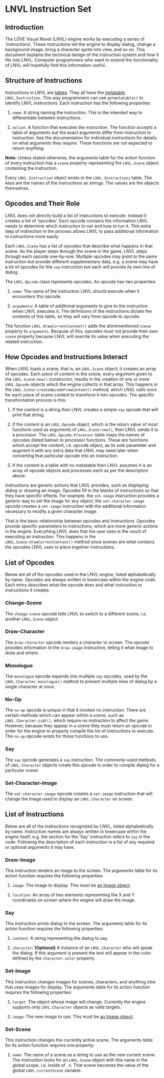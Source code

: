 LNVL Instruction Set
====================



Introduction
------------

The LÖVE Visual Novel (LNVL) engine works by executing a series of
‘instructions’.  These instructions tell the engine to display dialog,
change a background image, bring a character sprite into view, and so
on.  This document explains the technical design of the instruction
system and how it fits into LNVL.  Computer programmers who want to
extend the functionality of LNVL will hopefully find this information
useful.


Structure of Instructions
-------------------------

Instructions in LNVL are [tables][1].  They all have the
[metatable][2] `LNVL.Instruction`.  This way programmers can use
`getmetatable()` to identify LNVL instructions.  Each instruction has
the following properties:

1. `name`: A string naming the instruction.  This is the intended way
to differentiate between instructions.

2. `action`: A function that executes the instruction.  The function
accepts a table of arguments but the exact arguments differ from
instruction to instruction.  See the documentation for individual
instructions for details on what arguments they require.  These
functions are not expected to return anything.

**Note:** Unless stated otherwise, the arguments table for the action
function of every instruction has a `scene` property representing the
`LNVL.Scene` object containing the instruction.

Every `LNVL.Instruction` object exists in the `LNVL.Instructions`
table.  The keys are the names of the instructions as strings.  The
values are the objects themselves.


Opcodes and Their Role
----------------------

LNVL does not *directly* build a list of instructions to execute.
Instead it creates a list of ‘opcodes’.  Each opcode contains the
information LNVL needs to determine which instruction to run and how
to run it.  This extra step of indirection in the process allows LNVL
to pass additional information to instructions more easily.

Each `LNVL.Scene` has a list of opcodes that describe what happens in
that scene.  As the player steps through the scene in the game, LNVL
steps through each opcode one-by-one.  Multiple opcodes may point to
the same instruction but provide different supplementary data, e.g. a
scene may have a lot of opcodes for the `say` instruction but each
will provide its own line of dialog.

The `LNVL.Opcode` class represents opcodes.  An opcode has two
properties:

1. `name`: The name of the instruction LNVL should execute when
it encounters this opcode.

2. `arguments`: A table of additional arguments to give to the
instruction when LNVL executes it.  The definitions of the
instructions dictate the contents of this table, so they will vary
from opcode to opcode.

The function `LNVL.drawCurrentContent()` adds the aforementioned
`scene` property to `arguments`.  Because of this, opcodes *must not*
provide their own `scene` property because LNVL will overrite its
value when executing the related instruction.


How Opcodes and Instructions Interact
-------------------------------------

When LNVL loads a scene, that is, an `LNVL.Scene` object, it creates
an array of opcodes.  Each piece of content in the scene, every
argument given to the `LNVL.Scene:new()` constructor, results in the
creation of one or more `LNVL.Opcode` objects which the engine
collects in that array.  This happens in the
`LNVL.Scene:createOpcodeFromContent()` method, which LNVL calls once
for each piece of scene content to transform it into opcodes.  The
specific transformation process is this:

1. If the content is a string then LNVL creates a simple `say` opcode
that will print that string.

2. If the content is an `LNVL.Opcode` object, which is the return
value of most functions used as arguments of `LNVL.Scene:new()`, then
LNVL sends it to a *processor.*  The `LNVL.Opcode.Processor` table
maps the names of opcodes (listed below) to processor functions.
These are functions which accept the content, i.e. opcode object, as
its sole parameter and augment it with any extra data that LNVL may
need later when converting that particular opcode into an
instruction.

3. If the content is a table with no metatable then LNVL assumes it is
an array of opcode objects and processes each as per the description
above.

Instructions are generic actions that LNVL provides, such as
displaying dialog or drawing an image.  Opcodes fill in the blanks of
instructions so that they have specific effects.  For example, the
`set-image` instruction provides a generic way to set the image for
any object; the `set-character-image` opcode creates a `set-image`
instruction with the additional information necessary to modify a
given character image.

That is the basic relationship between opcodes and instructions.
Opcodes provide specific parameters to instructions, which are more
generic actions in the engine.  Everything LNVL does that the user
sees is the result of executing an instruction.  This happens in the
`LNVL.Scene:drawCurrentContent()` method since scenes are what
contains the opcodes LNVL uses to piece together instructions.


List of Opcodes
---------------

Below are all of the opcodes used in the LNVL engine, listed
alphabetically by name.  Opcodes are always written in lowercase
within the engine code.  Each entry describes what the opcode does and
what instruction or instructions it creates.

### Change-Scene ###

The `change-scene` opcode tells LNVL to switch to a different scene,
i.e. another `LNVL.Scene` object.

### Draw-Character ###

The `draw-character` opcode renders a character to screen.  The opcode
provides information to the `draw-image` instruction, telling it what
image to draw and where.

### Monologue ###

The `monologue` opcode expands into multiple `say` opcodes, used by
the `LNVL.Character:monologue()` method to present multiple lines of
dialog by a single character at once.

### No-Op ###

The `no-op` opcode is unique in that it invokes no instruction.
There are certain methods which can appear within a scene, such as
`LNVL.Character:isAt()`, which require no instruction to affect the
game.  However, because they appear in a scene they must return an
opcode in order for the engine to properly compile the list of
instructions to execute.  The `no-op` opcode exists for those
functions to use.

### Say ###

The `say` opcode generates a `say` instruction.  The commonly-used
methods of `LNVL.Character` objects create this opcode in order to
compile dialog for a particular scene.

### Set-Character-Image ###

The `set-character-image` opcode creates a `set-image` instruction
that will change the image used to display an `LNVL.Character` on
screen.


List of Instructions
--------------------

Below are all of the instructions recognized by LNVL, listed
alphabetically by name.  Instruction names are always written in
lowercase within the engine itself; e.g. the section for the ‘Say’
instruction refers to `say` in the code.  Following the description of
each instruction is a list of any required or optional arguments it
may have.

### Draw-Image ###

This instruction renders an image to the screen.  The arguments table
for its action function requires the following properties:

1. `image`: The image to display.  This must be [an Image object][3].

2. `location`: An array of two elements representing the X and Y
coordinates on screen where the engine will draw the image.

### Say ###

This instruction prints dialog to the screen.  The arguments table for
its action function requires the following properties:

1. `content`: A string representing the dialog to say.

2. `character`: **(Optional)** A instance of an `LNVL.Character` who
will speak the dialog.  If this argument is present the text will
appear in the color defined by the `character.color` property.

### Set-Image ###

This instruction changes images for scenes, characters, and anything
else that uses images for display.  The arguments table for its action
function requires the following properties:

1. `target`: The object whose image will change.  Currently the engine
supports only `LNVL.Character` objects as valid targets.

2. `image`: The new image to use.  This must be [an Image object][3].

### Set-Scene ###

This instruction changes the currently active scene.  The arguments
table for its action function requires one property:

1. `name`: The name of a scene as a string to use as the new current
scene.  The instruction looks for an `LNVL.Scene` object with this
name in the global scope, i.e. inside of `_G`.  That scene becomes the
value of the global `LNVL.currentScene` variable.



[1]: http://www.lua.org/manual/5.1/manual.html#2.5.7
[2]: http://www.lua.org/manual/5.1/manual.html#2.8
[3]: https://love2d.org/wiki/Image
